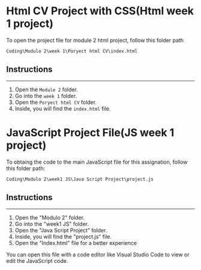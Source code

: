 # **Html CV Project with CSS(Html week 1 project)** #

To open the project file for module 2 html project, follow this folder path

`Coding\Modulo 2\week 1\Poryect html CV\index.html`

## **Instructions** ##
-------------
1. Open the `Module 2` folder.
2. Go into the `week 1` folder.
3. Open the `Poryect html CV` folder.
4. Inside, you will find the `index.html` file.


# **JavaScript Project File(JS week 1 project)** #

To obtaing the code to the main JavaScript file 
for this assignation, follow this folder path:

`Coding\Modulo 2\week1 JS\Java Script Project\project.js`

## **Instructions**  ##
-------------
1. Open the "Modulo 2" folder.
2. Go into the "week1 JS" folder.
3. Open the "Java Script Project" folder.
4. Inside, you will find the "project.js" file.
5. Open the "Index.html" file for a better experience

You can open this file with a code editor like Visual Studio Code to view or edit the JavaScript code.